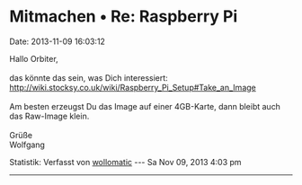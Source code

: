 Mitmachen • Re: Raspberry Pi
============================

Date: 2013-11-09 16:03:12

Hallo Orbiter,\
\
das könnte das sein, was Dich interessiert:
<http://wiki.stocksy.co.uk/wiki/Raspberry_Pi_Setup#Take_an_Image>\
\
Am besten erzeugst Du das Image auf einer 4GB-Karte, dann bleibt auch
das Raw-Image klein.\
\
Grüße\
Wolfgang

Statistik: Verfasst von
[wollomatic](http://forum.yacy-websuche.de/memberlist.php?mode=viewprofile&u=8989)
--- Sa Nov 09, 2013 4:03 pm

------------------------------------------------------------------------
